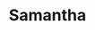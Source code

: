 ---
title: Samantha
naam: Samantha
image: '/img/3.-elaine-master-stylist,-k.jpg'
functie: "Junior-Stylist"
---